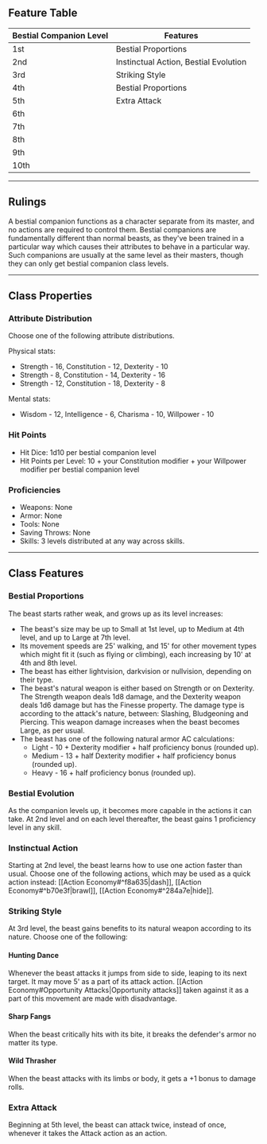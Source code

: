 ## Feature Table
 
| **Bestial Companion Level** | **Features**                          |
| --------------------------- | ------------------------------------- |
| 1st                         | Bestial Proportions                   |
| 2nd                         | Instinctual Action, Bestial Evolution |
| 3rd                         | Striking Style                        |
| 4th                         | Bestial Proportions                   |
| 5th                         | Extra Attack                          |
| 6th                         |                                       |
| 7th                         |                                       |
| 8th                         |                                       |
| 9th                         |                                       |
| 10th                        |                                       |
   
- - -
## Rulings
 
A bestial companion functions as a character separate from its master, and no actions are required to control them. Bestial companions are fundamentally different than normal beasts, as they've been trained in a particular way which causes their attributes to behave in a particular way. Such companions are usually at the same level as their masters, though they can only get bestial companion class levels.
   
- - -
## Class Properties
 
### Attribute Distribution
 
Choose one of the following attribute distributions.

Physical stats:
- Strength - 16, Constitution - 12, Dexterity - 10
- Strength - 8, Constitution - 14, Dexterity - 16
- Strength - 12, Constitution - 18, Dexterity - 8

Mental stats:
- Wisdom - 12, Intelligence - 6, Charisma - 10, Willpower - 10
 
### Hit Points
 
- Hit Dice: 1d10 per bestial companion level
- Hit Points per Level: 10 + your Constitution modifier + your Willpower modifier per bestial companion level
 
### Proficiencies
 
- Weapons: None
- Armor: None
- Tools: None
- Saving Throws: None
- Skills: 3 levels distributed at any way across skills.
 - - -
## Class Features
 
### Bestial Proportions
 
The beast starts rather weak, and grows up as its level increases:

- The beast's size may be up to Small at 1st level, up to Medium at 4th level, and up to Large at 7th level.
- Its movement speeds are 25' walking, and 15' for other movement types which might fit it (such as flying or climbing), each increasing by 10' at 4th and 8th level.
- The beast has either lightvision, darkvision or nullvision, depending on their type.
- The beast's natural weapon is either based on Strength or on Dexterity. The Strength weapon deals 1d8 damage, and the Dexterity weapon deals 1d6 damage but has the Finesse property. The damage type is according to the attack's nature, between: Slashing, Bludgeoning and Piercing. This weapon damage increases when the beast becomes Large, as per usual.
- The beast has one of the following natural armor AC calculations:
    - Light - 10 + Dexterity modifier + half proficiency bonus (rounded up).
    - Medium - 13 + half Dexterity modifier + half proficiency bonus (rounded up).
    - Heavy - 16 + half proficiency bonus (rounded up).
 
### Bestial Evolution
 
As the companion levels up, it becomes more capable in the actions it can take. At 2nd level and on each level thereafter, the beast gains 1 proficiency level in any skill.
 
### Instinctual Action
 
Starting at 2nd level, the beast learns how to use one action faster than usual. Choose one of the following actions, which may be used as a quick action instead: [[Action Economy#^f8a635|dash]], [[Action Economy#^b70e3f|brawl]], [[Action Economy#^284a7e|hide]].
 
### Striking Style
 
At 3rd level, the beast gains benefits to its natural weapon according to its nature. Choose one of the following:
 
#### Hunting Dance
Whenever the beast attacks it jumps from side to side, leaping to its next target. It may move 5' as a part of its attack action. [[Action Economy#Opportunity Attacks|Opportunity attacks]] taken against it as a part of this movement are made with disadvantage.
 
#### Sharp Fangs
When the beast critically hits with its bite, it breaks the defender's armor no matter its type.
 
#### Wild Thrasher
When the beast attacks with its limbs or body, it gets a +1 bonus to damage rolls.
 
### Extra Attack

Beginning at 5th level, the beast can attack twice, instead of once, whenever it takes the Attack action as an action.